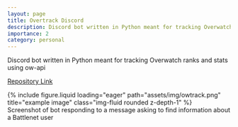 ```yaml
---
layout: page
title: Overtrack Discord
description: Discord bot written in Python meant for tracking Overwatch ranks and stats using ow-api
importance: 2
category: personal
---
```


Discord bot written in Python meant for tracking Overwatch ranks and stats using ow-api

<a href="https://github.com/j-sprague/overtrack-discord">Repository Link</a>

<div class="row">
    <div class="col-sm mt-3 mt-md-0">
        {% include figure.liquid loading="eager" path="assets/img/owtrack.png" title="example image" class="img-fluid rounded z-depth-1" %}
    </div>
</div>
<div class="caption">
    Screenshot of bot responding to a message asking to find information about a Battlenet user
</div>

